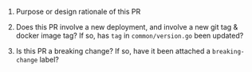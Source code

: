 1. Purpose or design rationale of this PR


2. Does this PR involve a new deployment, and involve a new git tag & docker image tag? If so, has `tag` in `common/version.go` been updated? 


3. Is this PR a breaking change? If so, have it been attached a `breaking-change` label?
